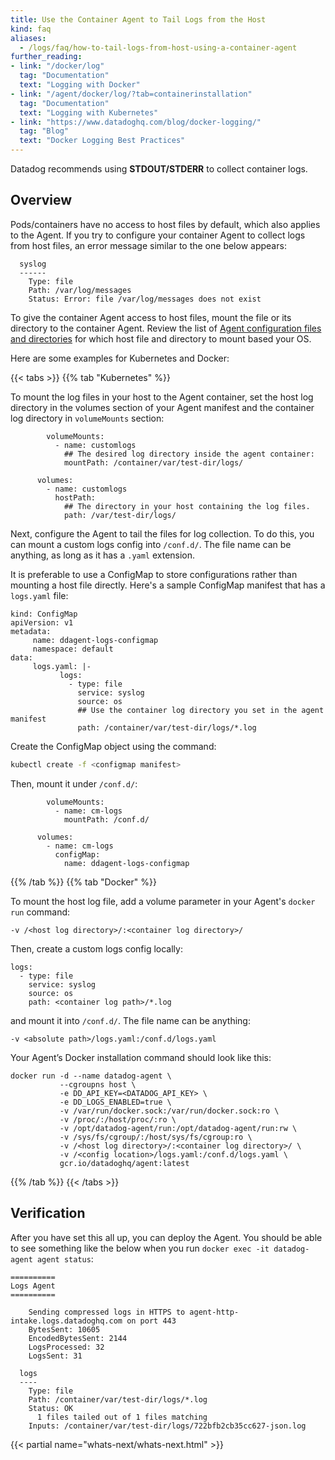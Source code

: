 ```yaml
---
title: Use the Container Agent to Tail Logs from the Host
kind: faq
aliases:
  - /logs/faq/how-to-tail-logs-from-host-using-a-container-agent
further_reading:
- link: "/docker/log"
  tag: "Documentation"
  text: "Logging with Docker"
- link: "/agent/docker/log/?tab=containerinstallation"
  tag: "Documentation"
  text: "Logging with Kubernetes"
- link: "https://www.datadoghq.com/blog/docker-logging/"
  tag: "Blog"
  text: "Docker Logging Best Practices"
---
```


<div class="alert alert-info">Datadog recommends using <b>STDOUT/STDERR</b> to collect container logs.</div>

## Overview

Pods/containers have no access to host files by default, which also applies to the Agent. If you try to configure your container Agent to collect logs from host files, an error message similar to the one below appears:

```
  syslog
  ------
    Type: file
    Path: /var/log/messages
    Status: Error: file /var/log/messages does not exist

```

To give the container Agent access to host files, mount the file or its directory to the container Agent. Review the list of [Agent configuration files and directories][1] for which host file and directory to mount based your OS.

Here are some examples for Kubernetes and Docker:

{{< tabs >}}
{{% tab "Kubernetes" %}}

To mount the log files in your host to the Agent container, set the host log directory in the volumes section of your Agent manifest and the container log directory in `volumeMounts` section:

```
        volumeMounts:
          - name: customlogs
            ## The desired log directory inside the agent container:
            mountPath: /container/var/test-dir/logs/

      volumes:
        - name: customlogs
          hostPath:
            ## The directory in your host containing the log files.
            path: /var/test-dir/logs/
```

Next, configure the Agent to tail the files for log collection. To do this, you can mount a custom logs config into `/conf.d/`. The file name can be anything, as long as it has a `.yaml` extension.

It is preferable to use a ConfigMap to store configurations rather than mounting a host file directly. Here's a sample ConfigMap manifest that has a `logs.yaml` file:

```
kind: ConfigMap
apiVersion: v1
metadata:
     name: ddagent-logs-configmap
     namespace: default
data:
     logs.yaml: |-
           logs:
             - type: file
               service: syslog
               source: os
               ## Use the container log directory you set in the agent manifest
               path: /container/var/test-dir/logs/*.log
```

Create the ConfigMap object using the command:

```bash
kubectl create -f <configmap manifest>
```

Then, mount it under `/conf.d/`:

```
        volumeMounts:
          - name: cm-logs
            mountPath: /conf.d/

      volumes:
        - name: cm-logs
          configMap:
            name: ddagent-logs-configmap
```

{{% /tab %}}
{{% tab "Docker" %}}

To mount the host log file, add a volume parameter in your Agent's `docker run` command:

```
-v /<host log directory>/:<container log directory>/
```

Then, create a custom logs config locally:

```
logs:
  - type: file
    service: syslog
    source: os
    path: <container log path>/*.log
```

and mount it into `/conf.d/`. The file name can be anything:

```
-v <absolute path>/logs.yaml:/conf.d/logs.yaml
```

Your Agent’s Docker installation command should look like this:

```
docker run -d --name datadog-agent \
           --cgroupns host \
           -e DD_API_KEY=<DATADOG_API_KEY> \
           -e DD_LOGS_ENABLED=true \
           -v /var/run/docker.sock:/var/run/docker.sock:ro \
           -v /proc/:/host/proc/:ro \
           -v /opt/datadog-agent/run:/opt/datadog-agent/run:rw \
           -v /sys/fs/cgroup/:/host/sys/fs/cgroup:ro \
           -v /<host log directory>/:<container log directory>/ \
           -v /<config location>/logs.yaml:/conf.d/logs.yaml \
           gcr.io/datadoghq/agent:latest
```
{{% /tab %}}
{{< /tabs >}}

## Verification

After you have set this all up, you can deploy the Agent. You should be able to see something like the below when you run `docker exec -it datadog-agent agent status`:

```
==========
Logs Agent
==========

    Sending compressed logs in HTTPS to agent-http-intake.logs.datadoghq.com on port 443
    BytesSent: 10605
    EncodedBytesSent: 2144
    LogsProcessed: 32
    LogsSent: 31

  logs
  ----
    Type: file
    Path: /container/var/test-dir/logs/*.log
    Status: OK
      1 files tailed out of 1 files matching
    Inputs: /container/var/test-dir/logs/722bfb2cb35cc627-json.log

```

{{< partial name="whats-next/whats-next.html" >}}

[1]: /agent/guide/agent-configuration-files/?tab=agentv6v7

